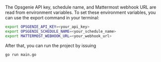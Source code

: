 The Opsgenie API key, schedule name, and Mattermost webhook URL are read from environment variables.
To set these environment variables, you can use the export command in your terminal:

```sh
export OPSGENIE_API_KEY=<your_api_key>
export OPSGENIE_SCHEDULE_NAME=<your_schedule_name>
export MATTERMOST_WEBHOOK_URL=<your_webhook_url>
```

After that, you can run the project by issuing

```sh
go run main.go
```
